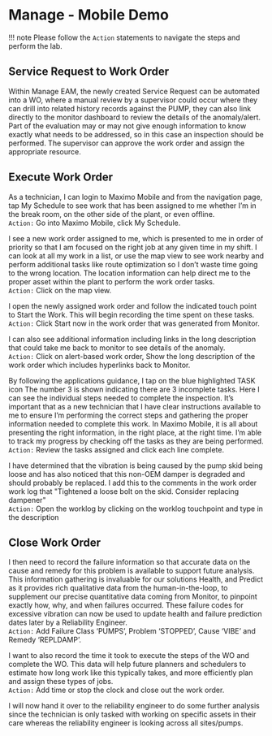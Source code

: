 # Manage - Mobile Demo

!!! note
    Please follow the `Action` statements to navigate the steps and perform the lab.

## Service Request to Work Order

Within Manage EAM, the newly created Service Request can be automated into a WO, where a manual review by a supervisor could occur where they can drill into related history records against the PUMP, they can also link directly to the monitor dashboard to review the details of the anomaly/alert.  Part of the evaluation may or may not give enough information to know exactly what needs to be addressed, so in this case an inspection should be performed. The supervisor can approve the work order and assign the appropriate resource.

## Execute Work Order
As a technician, I can login to Maximo Mobile and from the navigation page, tap My Schedule to see work that has been assigned to me whether I’m in the break room, on the other side of the plant, or even offline.<br>
`Action:` Go into Maximo Mobile, click My Schedule. 

I see a new work order assigned to me, which is presented to me in order of priority so that I am focused on the right job at any given time in my shift. I can look at all my work in a list, or use the map view to see work nearby and perform additional tasks like route optimization so I don’t waste time going to the wrong location.   The location information can help direct me to the proper asset within the plant to perform the work order tasks.<br>
`Action:` Click on the map view.

I open the newly assigned work order and follow the indicated touch point to Start the Work.  This will begin recording the time spent on these tasks.   
`Action:` Click Start now in the work order that was generated from Monitor.


I can also see additional information including links in the long description that could take me back to monitor to see details of the anomaly.   
`Action:` Click on alert-based work order, Show the long description of the work order which includes hyperlinks back to Monitor.


By following the applications guidance, I tap on the blue highlighted TASK icon The number 3 is shown indicating there are 3 incomplete tasks. Here I can see the individual steps needed to complete the inspection. It’s important that as a new technician that I have clear instructions available to me to ensure I’m performing the correct steps and gathering the proper information needed to complete this work. In Maximo Mobile, it is all about presenting the right information, in the right place, at the right time. I’m able to track my progress by checking off the tasks as they are being performed.<br> 
`Action:` Review the tasks assigned and click each line complete.

I have determined that the vibration is being caused by the pump skid being loose and has also noticed that this non-OEM damper is degraded and should probably be replaced. I add this to the comments in the work order work log that "Tightened a loose bolt on the skid. Consider replacing dampener"<br>
`Action:` Open the worklog by clicking on the worklog touchpoint and type in the description 

## Close Work Order
I then need to record the failure information so that accurate data on the cause and remedy for this problem is available to support future analysis.  This information gathering is invaluable for our solutions Health, and Predict as it provides rich qualitative data from the human-in-the-loop, to supplement our precise quantitative data coming from Monitor, to pinpoint exactly how, why, and when failures occurred. These failure codes for excessive vibration can now be used to update health and failure prediction dates later by a Reliability Engineer.<br>
`Action:` Add Failure Class ‘PUMPS’, Problem ‘STOPPED’, Cause ‘VIBE’ and Remedy ‘REPLDAMP’. 

I want to also record the time it took to execute the steps of the WO and complete the WO. This data will help future planners and schedulers to estimate how long work like this typically takes, and more efficiently plan and assign these types of jobs.<br>
`Action:` Add time or stop the clock and close out the work order.


I will now hand it over to the reliability engineer to do some further analysis since the technician is only tasked with  working on specific assets in their care whereas the reliability engineer is looking across all sites/pumps.
 


